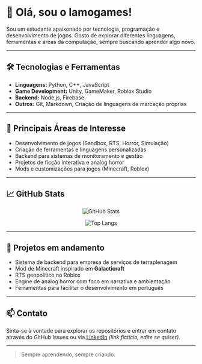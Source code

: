 # 👋 Olá, sou o lamogames!

Sou um estudante apaixonado por tecnologia, programação e desenvolvimento de jogos. Gosto de explorar diferentes linguagens, ferramentas e áreas da computação, sempre buscando aprender algo novo.

---

## 🛠️ Tecnologias e Ferramentas

- **Linguagens:** Python, C++, JavaScript
- **Game Development:** Unity, GameMaker, Roblox Studio
- **Backend:** Node.js, Firebase
- **Outros:** Git, Markdown, Criação de linguagens de marcação próprias

---

## 🚀 Principais Áreas de Interesse

- Desenvolvimento de jogos (Sandbox, RTS, Horror, Simulação)
- Criação de ferramentas e linguagens personalizadas
- Backend para sistemas de monitoramento e gestão
- Projetos de ficção interativa e analog horror
- Mods e customizações para jogos (Minecraft, Roblox)

---

## 📈 GitHub Stats

<p align="center">
  <img src="https://github-readme-stats.vercel.app/api?username=lamogames&show_icons=true&theme=default" alt="GitHub Stats">
</p>

<p align="center">
  <img src="https://github-readme-stats.vercel.app/api/top-langs/?username=lamogames&layout=compact&theme=default" alt="Top Langs">
</p>

---

## 🌱 Projetos em andamento

- Sistema de backend para empresa de serviços de terraplenagem
- Mod de Minecraft inspirado em **Galacticraft**
- RTS geopolítico no Roblox
- Engine de analog horror com foco em narrativa e ambientação
- Ferramentas para facilitar o desenvolvimento em português

---

## 📫 Contato

Sinta-se à vontade para explorar os repositórios e entrar em contato através do GitHub Issues ou via [LinkedIn](https://www.linkedin.com/) *(link fictício, edite se quiser)*.

---

> Sempre aprendendo, sempre criando.

